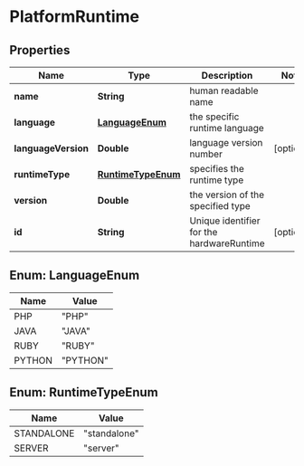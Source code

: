 
# PlatformRuntime

## Properties
Name | Type | Description | Notes
------------ | ------------- | ------------- | -------------
**name** | **String** | human readable name | 
**language** | [**LanguageEnum**](#LanguageEnum) | the specific runtime language | 
**languageVersion** | **Double** | language version number |  [optional]
**runtimeType** | [**RuntimeTypeEnum**](#RuntimeTypeEnum) | specifies the runtime type | 
**version** | **Double** | the version of the specified type | 
**id** | **String** | Unique identifier for the hardwareRuntime |  [optional]


<a name="LanguageEnum"></a>
## Enum: LanguageEnum
Name | Value
---- | -----
PHP | &quot;PHP&quot;
JAVA | &quot;JAVA&quot;
RUBY | &quot;RUBY&quot;
PYTHON | &quot;PYTHON&quot;


<a name="RuntimeTypeEnum"></a>
## Enum: RuntimeTypeEnum
Name | Value
---- | -----
STANDALONE | &quot;standalone&quot;
SERVER | &quot;server&quot;



